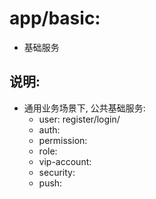 

# app/basic: 

- 基础服务


## 说明: 

- 通用业务场景下, 公共基础服务: 
    - user: register/login/ 
    - auth: 
    - permission:
    - role: 
    - vip-account:
    - security:
    - push: 



